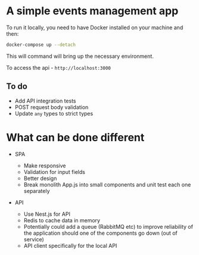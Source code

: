 # A simple events management app

To run it locally, you need to have Docker installed on your machine and then:

```sh
docker-compose up --detach
```

This will command will bring up the necessary environment.

To access the api - `http://localhost:3000`

## To do

- Add API integration tests
- POST request body validation
- Update `any` types to strict types

# What can be done different

- SPA
  - Make responsive
  - Validation for input fields
  - Better design
  - Break monolith App.js into small components and unit test each one separately

- API
  - Use Nest.js for API
  - Redis to cache data in memory
  - Potentially could add a queue (RabbitMQ etc) to improve reliability of the application should one of the components go down (out of service)
  - API client specifically for the local API
